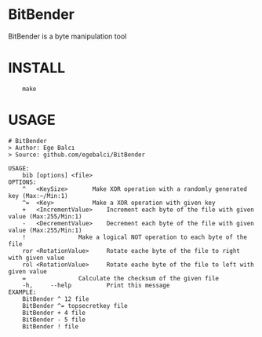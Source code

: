 # BitBender
BitBender is a byte manipulation tool

# INSTALL
		make

# USAGE
	# BitBender 
	> Author: Ege Balcı
	> Source: github.com/egebalci/BitBender

	USAGE: 
		bib [options] <file> 
	OPTIONS:
	  	^	<KeySize>		Make XOR operation with a randomly generated key (Max:~/Min:1)
		^=	<Key>			Make a XOR operation with given key 
		+	<IncrementValue>  	Increment each byte of the file with given value (Max:255/Min:1)
		-	<DecrementValue>	Decrement each byte of the file with given value (Max:255/Min:1)
		!		 		Make a logical NOT operation to each byte of the file
		ror	<RotationValue>		Rotate eache byte of the file to right with given value
		rol	<RotationValue>		Rotate eache byte of the file to left with given value
		= 		 		Calculate the checksum of the given file 
		-h, 	--help 			Print this message 					
	EXAMPLE:
		BitBender ^ 12 file
		BitBender ^= topsecretkey file
		BitBender + 4 file
		BitBender - 5 file
		BitBender ! file

